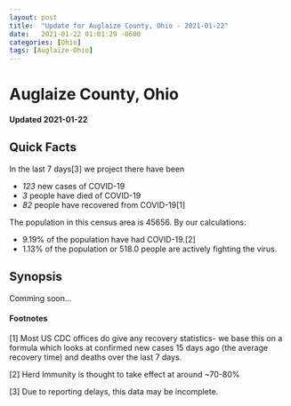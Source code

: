 ```yaml
---
layout: post
title:  "Update for Auglaize County, Ohio - 2021-01-22"
date:   2021-01-22 01:01:29 -0600
categories: [Ohio]
tags: [Auglaize-Ohio]
---
```


# Auglaize County, Ohio
#### Updated 2021-01-22

## Quick Facts

In the last 7 days[3] we project there have been
- *123* new cases of COVID-19
- *3* people have died of COVID-19
- *82* people have recovered from COVID-19[1]

The population in this census area is 45656. By our calculations:
- 9.19% of the population have had COVID-19.[2]
- 1.13% of the population or 518.0 people are actively fighting the virus.

## Synopsis

Comming soon...


#### Footnotes

[1] Most US CDC offices do give any recovery statistics- we base this on a formula which looks at confirmed new cases
15 days ago (the average recovery time) and deaths over the last 7 days.

[2] Herd Immunity is thought to take effect at around ~70-80%

[3] Due to reporting delays, this data may be incomplete.
 
    